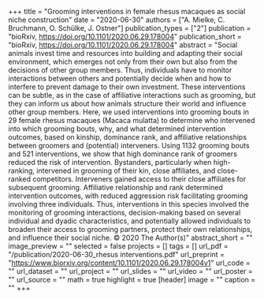 ﻿+++
title = "Grooming interventions in female rhesus macaques as social niche construction"
date = "2020-06-30"
authors = ["A. Mielke, C. Bruchmann, O. Schülke, J. Ostner"]
publication_types = ["2"]
publication = "bioRxiv, https://doi.org/10.1101/2020.06.29.178004"
publication_short = "bioRxiv, https://doi.org/10.1101/2020.06.29.178004"
abstract = "Social animals invest time and resources into building and adapting their social environment, which emerges not only from their own but also from the decisions of other group members. Thus, individuals have to monitor interactions between others and potentially decide when and how to interfere to prevent damage to their own investment. These interventions can be subtle, as in the case of affiliative interactions such as grooming, but they can inform us about how animals structure their world and influence other group members. Here, we used interventions into grooming bouts in 29 female rhesus macaques (Macaca mulatta) to determine who intervened into which grooming bouts, why, and what determined intervention outcomes, based on kinship, dominance rank, and affiliative relationships between groomers and (potential) interveners. Using 1132 grooming bouts and 521 interventions, we show that high dominance rank of groomers reduced the risk of intervention. Bystanders, particularly when high-ranking, intervened in grooming of their kin, close affiliates, and close-ranked competitors. Interveners gained access to their close affiliates for subsequent grooming. Affiliative relationship and rank determined intervention outcomes, with reduced aggression risk facilitating grooming involving three individuals. Thus, interventions in this species involved the monitoring of grooming interactions, decision-making based on several individual and dyadic characteristics, and potentially allowed individuals to broaden their access to grooming partners, protect their own relationships, and influence their social niche. © 2020 The Author(s)"
abstract_short = ""
image_preview = ""
selected = false
projects = []
tags = []
url_pdf = "/publication/2020-06-30_rhesus interventions.pdf"
url_preprint = "https://www.biorxiv.org/content/10.1101/2020.06.29.178004v1"
url_code = ""
url_dataset = ""
url_project = ""
url_slides = ""
url_video = ""
url_poster = ""
url_source = ""
math = true
highlight = true
[header]
image = ""
caption = ""
+++
